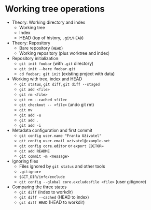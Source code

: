 # Working tree operations

  * Theory: Working directory and index
      - Working tree
      - Index
      - HEAD (top of history, `.git/HEAD`)
  * Theory: Repository
      - Bare repository (`HEAD`)
      - Working repository (plus worktree and index)
  * Repository initialization
      - `git init foobar` (with `.git` directory)
      - `git init --bare foobar.git`
      - `cd foobar; git init` (existing project with data)
  * Working with tree, index and HEAD
      - `git status`, `git diff`, `git diff --staged`
      - `git add <file>`
      - `git rm <file>`
      - `git rm --cached <file>`
      - `git checkout -- <file>` (undo git rm)
      - `git mv`
      - `git add -u`
      - `git add .`
      - `git add -i`
  * Metadata configuration and first commit
      - `git config user.name "Franta Uživatel"`
      - `git config user.email uzivatel@example.net`
      - `git config core.editor` or `export EDITOR=`
      - `git add README`
      - `git commit -m <message>`
  * Ignoring files
      - Files ignored by `git status` and other tools
      - `.gitignore`
      - `$GIT_DIR/info/exclude`
      - `git config --global core.excludesfile <file>` (user gitignore)
  * Comparing the three states
      - `git diff` (index to workdir)
      - `git diff --cached` (HEAD to index)
      - `git diff HEAD` (HEAD to workdir)
